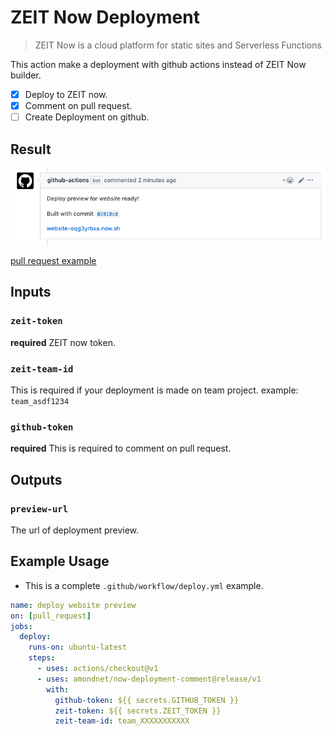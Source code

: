 # ZEIT Now Deployment

> ZEIT Now is a cloud platform for static sites and Serverless Functions

This action make a deployment with github actions instead of ZEIT Now builder. 

- [x] Deploy to ZEIT now.
- [x] Comment on pull request.
- [ ] Create Deployment on github.

## Result

![preview](./preview.png)

[pull request example](https://github.com/amondnet/now-deployment/pull/2)

## Inputs

### `zeit-token`

**required** ZEIT now token.

### `zeit-team-id`

This is required if your deployment is made on team project. example: `team_asdf1234`

### `github-token`

**required** This is required to comment on pull request.

## Outputs

### `preview-url`

The url of deployment preview.

## Example Usage

* This is a complete `.github/workflow/deploy.yml` example.

```yaml
name: deploy website preview
on: [pull_request]
jobs:
  deploy:
    runs-on: ubuntu-latest
    steps:
      - uses: actions/checkout@v1
      - uses: amondnet/now-deployment-comment@release/v1
        with:
          github-token: ${{ secrets.GITHUB_TOKEN }}
          zeit-token: ${{ secrets.ZEIT_TOKEN }}
          zeit-team-id: team_XXXXXXXXXXX
```
